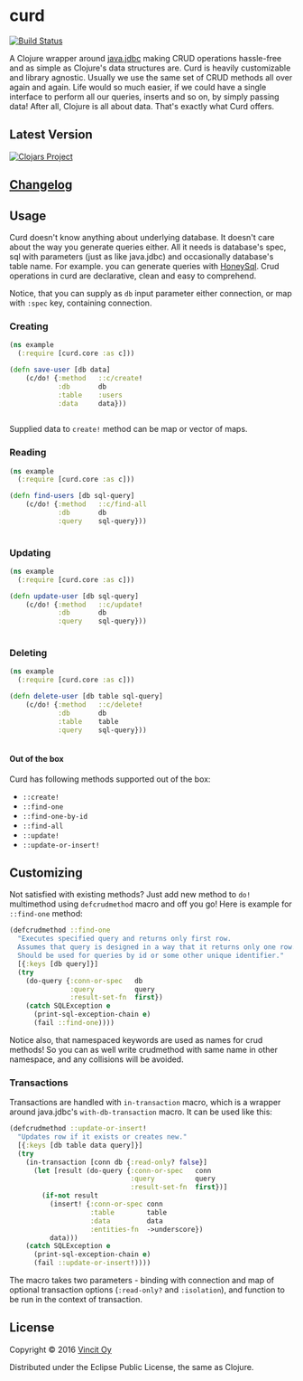# curd

[![Build Status](https://travis-ci.org/Vincit/curd.svg?branch=master)](https://travis-ci.org/Vincit/curd)

A Clojure wrapper around [java.jdbc](https://github.com/clojure/java.jdbc) making CRUD operations hassle-free and as simple as Clojure's data structures are.
Curd is heavily customizable and library agnostic.
Usually we use the same set of CRUD methods all over again and again. Life would so much easier, if we could have a single 
interface to perform all our queries, inserts and so on, by simply passing data! After all, Clojure is all about data. That's exactly what Curd offers.

## Latest Version

[![Clojars Project](https://img.shields.io/clojars/v/vincit/curd.svg)](https://clojars.org/vincit/curd)

## [Changelog](https://github.com/Vincit/curd/blob/master/CHANGELOG.md)

## Usage

Curd doesn't know anything about underlying database. It doesn't care about the way you generate queries either. All it needs
is database's spec, sql with parameters (just as like java.jdbc) and occasionally database's table name.
For example. you can generate queries with [HoneySql](https://github.com/jkk/honeysql). 
Crud operations in curd are declarative, clean and easy to comprehend. 

Notice, that you can supply as `db` input parameter either connection, or map with `:spec` key, containing connection.

### Creating

```clj
(ns example
  (:require [curd.core :as c]))

(defn save-user [db data]
    (c/do! {:method   ::c/create!
            :db       db
            :table    :users
            :data     data}))
    
```

Supplied data to `create!` method can be map or vector of maps.

### Reading

```clj
(ns example
  (:require [curd.core :as c]))

(defn find-users [db sql-query]
    (c/do! {:method   ::c/find-all
            :db       db
            :query    sql-query}))
    
```

### Updating

```clj
(ns example
  (:require [curd.core :as c]))

(defn update-user [db sql-query]
    (c/do! {:method   ::c/update!
            :db       db
            :query    sql-query}))
    
```

### Deleting

```clj
(ns example
  (:require [curd.core :as c]))

(defn delete-user [db table sql-query]
    (c/do! {:method   ::c/delete!
            :db       db
            :table    table
            :query    sql-query}))
    
```

#### Out of the box

Curd has following methods supported out of the box: 
- `::create!`
- `::find-one`
- `::find-one-by-id`
- `::find-all`
- `::update!`
- `::update-or-insert!`

## Customizing

Not satisfied with existing methods? Just add new method to `do!` multimethod using `defcrudmethod` macro and off you go!
Here is example for `::find-one` method:

```clj
(defcrudmethod ::find-one
  "Executes specified query and returns only first row.
  Assumes that query is designed in a way that it returns only one row.
  Should be used for queries by id or some other unique identifier."
  [{:keys [db query]}]
  (try
    (do-query {:conn-or-spec   db
               :query          query
               :result-set-fn  first})
    (catch SQLException e
      (print-sql-exception-chain e)
      (fail ::find-one))))
```

Notice also, that namespaced keywords are used as names for crud methods! So you can as well write crudmethod with same name in other namespace, 
and any collisions will be avoided.


### Transactions 

Transactions are handled with `in-transaction` macro, which is a wrapper around java.jdbc's `with-db-transaction` macro. It can be used like this:

```clj
(defcrudmethod ::update-or-insert!
  "Updates row if it exists or creates new."
  [{:keys [db table data query]}]
  (try
    (in-transaction [conn db {:read-only? false}]
      (let [result (do-query {:conn-or-spec   conn
                              :query          query
                              :result-set-fn  first})]
        (if-not result
          (insert! {:conn-or-spec conn
                    :table        table
                    :data         data
                    :entities-fn  ->underscore})
          data)))
    (catch SQLException e
      (print-sql-exception-chain e)
      (fail ::update-or-insert!))))
``` 

The macro takes two parameters - binding with connection and map of optional transaction options (`:read-only?` and `:isolation`), and function to be run
in the context of transaction.

## License

Copyright © 2016 [Vincit Oy](https://www.vincit.fi/en/)

Distributed under the Eclipse Public License, the same as Clojure.
